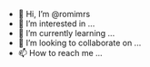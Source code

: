 - 👋 Hi, I’m @romimrs
- 👀 I’m interested in ...
- 🌱 I’m currently learning ...
- 💞️ I’m looking to collaborate on ...
- 📫 How to reach me ...

<!---
romimrs/romimrs is a ✨ special ✨ repository because its `README.md` (this file) appears on your GitHub profile.
You can click the Preview link to take a look at your changes.
--->
